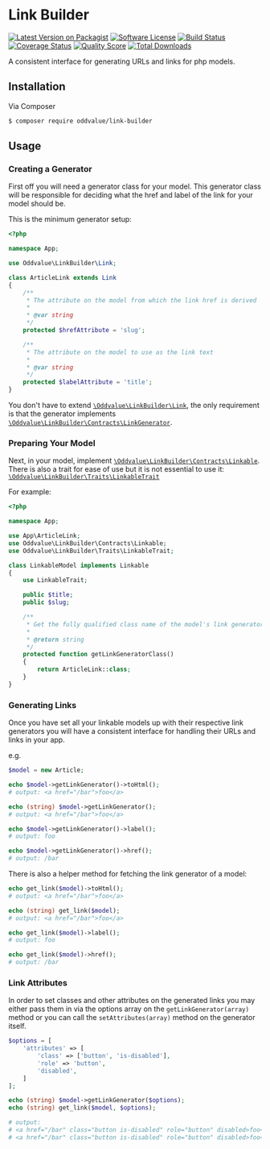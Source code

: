 # Link Builder

[![Latest Version on Packagist][ico-version]][link-packagist]
[![Software License][ico-license]](LICENSE.md)
[![Build Status][ico-travis]][link-travis]
[![Coverage Status][ico-scrutinizer]][link-scrutinizer]
[![Quality Score][ico-code-quality]][link-code-quality]
[![Total Downloads][ico-downloads]][link-downloads]

A consistent interface for generating URLs and links for php models.

## Installation

Via Composer

``` bash
$ composer require oddvalue/link-builder
```

## Usage

### Creating a Generator

First off you will need a generator class for your model. This generator class
will be responsible for deciding what the href and label of the link for your
model should be.

This is the minimum generator setup:

```php
<?php

namespace App;

use Oddvalue\LinkBuilder\Link;

class ArticleLink extends Link
{
    /**
     * The attribute on the model from which the link href is derived
     *
     * @var string
     */
    protected $hrefAttribute = 'slug';

    /**
     * The attribute on the model to use as the link text
     *
     * @var string
     */
    protected $labelAttribute = 'title';
}
```

You don't have to extend [`\Oddvalue\LinkBuilder\Link`](src/Link.php), the only requirement is that the generator implements [`\Oddvalue\LinkBuilder\Contracts\LinkGenerator`](src/Contracts/LinkGenerator.php).

### Preparing Your Model

Next, in your model, implement [`\Oddvalue\LinkBuilder\Contracts\Linkable`](src/Contracts/Linkable.php).
There is also a trait for ease of use but it is not essential to use it:
[`\Oddvalue\LinkBuilder\Traits\LinkableTrait`](src/Traits/LinkableTrait.php)

For example:

```php
<?php

namespace App;

use App\ArticleLink;
use Oddvalue\LinkBuilder\Contracts\Linkable;
use Oddvalue\LinkBuilder\Traits\LinkableTrait;

class LinkableModel implements Linkable
{
    use LinkableTrait;

    public $title;
    public $slug;

    /**
     * Get the fully qualified class name of the model's link generator
     *
     * @return string
     */
    protected function getLinkGeneratorClass()
    {
        return ArticleLink::class;
    }
}
```

### Generating Links

Once you have set all your linkable models up with their respective link
generators you will have a consistent interface for handling their URLs and links in your app.

e.g.

``` php
$model = new Article;

echo $model->getLinkGenerator()->toHtml();
# output: <a href="/bar">foo</a>

echo (string) $model->getLinkGenerator();
# output: <a href="/bar">foo</a>

echo $model->getLinkGenerator()->label();
# output: foo

echo $model->getLinkGenerator()->href();
# output: /bar
```

There is also a helper method for fetching the link generator of a model:

``` php
echo get_link($model)->toHtml();
# output: <a href="/bar">foo</a>

echo (string) get_link($model);
# output: <a href="/bar">foo</a>

echo get_link($model)->label();
# output: foo

echo get_link($model)->href();
# output: /bar
```

### Link Attributes

In order to set classes and other attributes on the generated links you may either pass them in via the options array on the `getLinkGenerator(array)` method or you can call the `setAttributes(array)` method on the generator itself.

```php
$options = [
    'attributes' => [
        'class' => ['button', 'is-disabled'],
        'role' => 'button',
        'disabled',
    ]
];

echo (string) $model->getLinkGenerator($options);
echo (string) get_link($model, $options);

# output:
# <a href="/bar" class="button is-disabled" role="button" disabled>foo</a>
# <a href="/bar" class="button is-disabled" role="button" disabled>foo</a>
```

[ico-version]: https://img.shields.io/packagist/v/oddvalue/link-builder.svg?style=flat-square
[ico-license]: https://img.shields.io/badge/license-MIT-brightgreen.svg?style=flat-square
[ico-travis]: https://img.shields.io/travis/oddvalue/link-builder/master.svg?style=flat-square
[ico-scrutinizer]: https://img.shields.io/scrutinizer/coverage/g/oddvalue/link-builder.svg?style=flat-square
[ico-code-quality]: https://img.shields.io/scrutinizer/g/oddvalue/link-builder.svg?style=flat-square
[ico-downloads]: https://img.shields.io/packagist/dt/oddvalue/link-builder.svg?style=flat-square

[link-packagist]: https://packagist.org/packages/oddvalue/link-builder
[link-travis]: https://travis-ci.org/oddvalue/link-builder
[link-scrutinizer]: https://scrutinizer-ci.com/g/oddvalue/link-builder/code-structure
[link-code-quality]: https://scrutinizer-ci.com/g/oddvalue/link-builder
[link-downloads]: https://packagist.org/packages/oddvalue/link-builder
[link-author]: https://github.com/oddvalue
[link-contributors]: ../../contributors

